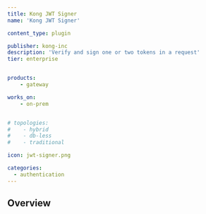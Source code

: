 ```yaml
---
title: Kong JWT Signer
name: 'Kong JWT Signer'

content_type: plugin

publisher: kong-inc
description: 'Verify and sign one or two tokens in a request'
tier: enterprise


products:
    - gateway

works_on:
    - on-prem


# topologies:
#    - hybrid
#    - db-less
#    - traditional

icon: jwt-signer.png

categories:
  - authentication
---
```


## Overview
